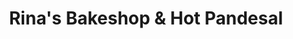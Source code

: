 ---
title: "Rina's Bakeshop & Hot Pandesal"
url: /tanay/rinas-bakeshop-und-hot-pandesal/
shop: Bäckerei
---